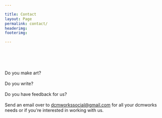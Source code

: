 ```yaml
---

title: Contact
layout: Page
permalink: contact/
headerimg: 
footerimg: 

---
```


<br /><br /><br /><br />
Do you make art?
<br /><br />
Do you write?
<br /><br />
Do you have feedback for us?
<br /><br />
Send an email over to dcmworkssocial@gmail.com for all your dcmworks needs or if you're interested in working with us.